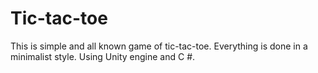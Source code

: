 # Tic-tac-toe
This is simple and all known game of tic-tac-toe.
Everything is done in a minimalist style.
Using Unity engine and C #.
